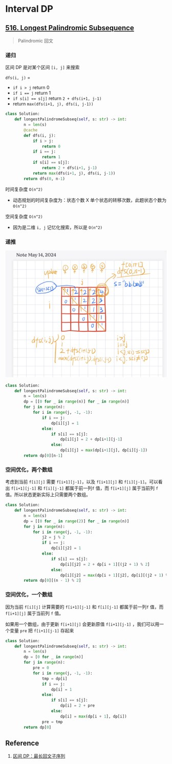 



# Interval DP

## [516. Longest Palindromic Subsequence](https://leetcode.cn/problems/longest-palindromic-subsequence/)

> Palindromic 回文

### 递归

区间 DP 是对某个区间 `[i, j]` 来搜索

`dfs(i, j)` =

- `if i > j` return 0
- `if i == j` return 1
- `if s[i] == s[j]` return `2 + dfs(i+1, j-1)`
- return `max(dfs(i+1, j), dfs(i, j-1))`

```python
class Solution:
    def longestPalindromeSubseq(self, s: str) -> int:
        n = len(s)
        @cache
        def dfs(i, j):
            if i > j:
                return 0
            if i == j: 
                return 1
            if s[i] == s[j]:
                return 2 + dfs(i+1, j-1)
            return max(dfs(i+1, j), dfs(i, j-1))
        return dfs(0, n-1)
```

时间复杂度 `O(n^2)`

- 动态规划的时间复杂度为：状态个数 X 单个状态的转移次数，此题状态个数为 `O(n^2)` 

空间复杂度 `O(n^2)`

- 因为是二维 `i, j` 记忆化搜索，所以是 `O(n^2)`

### 递推

![image-20240514014316409](./240512-dp-interval.assets/image-20240514014316409.png)

```python
class Solution:
    def longestPalindromeSubseq(self, s: str) -> int:
        n = len(s)
        dp = [[0 for _ in range(n)] for _ in range(n)]
        for j in range(n):
            for i in range(j, -1, -1):
                if i == j:
                    dp[i][j] = 1
                else: 
                    if s[i] == s[j]:
                        dp[i][j] = 2 + dp[i+1][j-1]
                    else:
                        dp[i][j] = max(dp[i+1][j], dp[i][j-1])
        return dp[0][n-1]
```

### 空间优化，两个数组

考虑到当前 `f[i][j]` 需要 `f[i+1][j-1]`，以及 `f[i+1][j]` 和 `f[i][j-1]`。可以看出  `f[i+1][j-1]` 和  `f[i][j-1]` 都属于前一列`f` 值，而  `f[i+1][j]` 属于当前列 `f` 值。所以状态更新实际上只需要两个数组。

```python
class Solution:
    def longestPalindromeSubseq(self, s: str) -> int:
        n = len(s)
        dp = [[0 for _ in range(2)] for _ in range(n)]
        for j in range(n):
            for i in range(j, -1, -1):
                j2 = j % 2
                if i == j:
                    dp[i][j2] = 1
                else:
                    if s[i] == s[j]:
                        dp[i][j2] = 2 + dp[i + 1][(j2 + 1) % 2]
                    else:
                        dp[i][j2] = max(dp[i + 1][j2], dp[i][(j2 + 1) % 2])
        return dp[0][(n - 1) % 2]
```

### 空间优化，一个数组

因为当前 `f[i][j]` 计算需要的  `f[i+1][j-1]` 和  `f[i][j-1]` 都属于前一列`f` 值，而  `f[i+1][j]` 属于当前列 `f` 值。

如果用一个数组，由于更新  `f[i+1][j]`  会更新原值  `f[i+1][j-1]` ，我们可以用一个变量 `pre` 把 `f[i+1][j-1]` 存起来

```python
class Solution:
    def longestPalindromeSubseq(self, s: str) -> int:
        n = len(s)
        dp = [0 for _ in range(n)]
        for j in range(n):
            pre = 0
            for i in range(j, -1, -1):
                tmp = dp[i]
                if i == j:
                    dp[i] = 1
                else:
                    if s[i] == s[j]:
                        dp[i] = 2 + pre
                    else:
                        dp[i] = max(dp[i + 1], dp[i])
                pre = tmp
        return dp[0]
```

## Reference

1. [区间 DP：最长回文子序列](https://www.bilibili.com/video/BV1Gs4y1E7EU/?share_source=copy_web&vd_source=5d4accef9045e3ed4e08bbb7a80f3c70)
